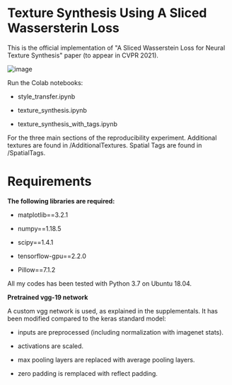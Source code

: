 # Texture Synthesis Using A Sliced Wassersterin Loss

This is the official implementation of "A Sliced Wasserstein Loss for Neural Texture Synthesis" paper (to appear in CVPR 2021).

![image](https://user-images.githubusercontent.com/97613092/164089466-5b4b8796-419c-44fa-a825-bb02d046859b.png)

Run the Colab notebooks:

- style_transfer.ipynb

- texture_synthesis.ipynb

- texture_synthesis_with_tags.ipynb

For the three main sections of the reproducibility experiment. Additional textures are found in /AdditionalTextures. Spatial Tags are found in /SpatialTags.

# Requirements

**The following libraries are required:**

- matplotlib==3.2.1

- numpy==1.18.5

- scipy==1.4.1

- tensorflow-gpu==2.2.0

- Pillow==7.1.2

All my codes has been tested with Python 3.7 on Ubuntu 18.04.  



**Pretrained vgg-19 network**

A custom vgg network is used, as explained in the supplementals. It has been modified compared to the keras standard model:

- inputs are preprocessed (including normalization with imagenet stats).

- activations are scaled.

- max pooling layers are replaced with average pooling layers.

- zero padding is remplaced with reflect padding.

